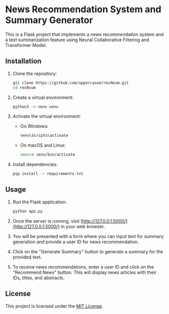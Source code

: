 # News Recommendation System and Summary Generator

This is a Flask project that implements a news recommendation system and a text summarization feature using Neural Collaborative Filtering and Transformer Model.

## Installation

1. Clone the repository:

    ```bash
    git clone https://github.com/uppercasee/recNsum.git
    cd recNsum
    ```

2. Create a virtual environment:

    ```bash
    python3 -m venv venv
    ```

3. Activate the virtual environment:

    - On Windows:

        ```bash
        venv\Scripts\activate
        ```

    - On macOS and Linux:

        ```bash
        source venv/bin/activate
        ```

4. Install dependencies:

    ```bash
    pip install -r requirements.txt
    ```

## Usage

1. Run the Flask application:

    ```bash
    python app.py
    ```

2. Once the server is running, visit [http://127.0.0.1:5000/](http://127.0.0.1:5000/) in your web browser.

3. You will be presented with a form where you can input text for summary generation and provide a user ID for news recommendation.

4. Click on the "Generate Summary" button to generate a summary for the provided text.

5. To receive news recommendations, enter a user ID and click on the "Recommend News" button. This will display news articles with their IDs, titles, and abstracts.

<!-- ## Contributors

- [Your Name](https://github.com/yourusername) -->

## License

This project is licensed under the [MIT License](LICENSE).
